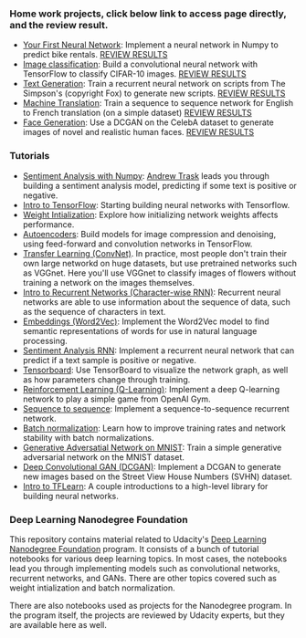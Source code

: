 ### Home work projects, click below link to access page directly, and the review result.  

* [Your First Neural Network](http://htmlpreview.github.io/?https://github.com/dinglioutlook/deep-learning/blob/master/first-neural-network/Your%2Bfirst%2Bneural%2Bnetwork.html): Implement a neural network in Numpy to predict bike rentals.
[REVIEW RESULTS](https://review.udacity.com/#!/reviews/426461)
* [Image classification](http://htmlpreview.github.io/?https://github.com/dinglioutlook/deep-learning/blob/master/image-classification/dlnd_image_classification.html): Build a convolutional neural network with TensorFlow to classify CIFAR-10 images.
[REVIEW RESULTS](https://review.udacity.com/#!/reviews/494701)
* [Text Generation](http://htmlpreview.github.io/?https://github.com/dinglioutlook/deep-learning/blob/master/tv-script-generation/dlnd_tv_script_generation.html): Train a recurrent neural network on scripts from The Simpson's (copyright Fox) to generate new scripts.
[REVIEW RESULTS](https://review.udacity.com/#!/reviews/540436)
* [Machine Translation](http://htmlpreview.github.io/?https://github.com/dinglioutlook/deep-learning/blob/master/language-translation/dlnd_language_translation.html): Train a sequence to sequence network for English to French translation (on a simple dataset)
[REVIEW RESULTS](https://review.udacity.com/#!/reviews/584349)
* [Face Generation](http://htmlpreview.github.io/?https://github.com/dinglioutlook/deep-learning/blob/master/face_generation/dlnd_face_generation.html): Use a DCGAN on the CelebA dataset to generate images of novel and realistic human faces.
[REVIEW RESULTS](https://review.udacity.com/#!/reviews/649549)


### Tutorials

* [Sentiment Analysis with Numpy](https://github.com/dinglioutlook/deep-learning/tree/master/sentiment-network): [Andrew Trask](http://iamtrask.github.io/) leads you through building a sentiment analysis model, predicting if some text is positive or negative.
* [Intro to TensorFlow](https://github.com/dinglioutlook/deep-learning/tree/master/intro-to-tensorflow): Starting building neural networks with Tensorflow.
* [Weight Intialization](https://github.com/dinglioutlook/deep-learning/tree/master/weight-initialization): Explore how initializing network weights affects performance.
* [Autoencoders](https://github.com/dinglioutlook/deep-learning/tree/master/autoencoder): Build models for image compression and denoising, using feed-forward and convolution networks in TensorFlow.
* [Transfer Learning (ConvNet)](https://github.com/dinglioutlook/deep-learning/tree/master/transfer-learning). In practice, most people don't train their own large networkd on huge datasets, but use pretrained networks such as VGGnet. Here you'll use VGGnet to classify images of flowers without training a network on the images themselves.
* [Intro to Recurrent Networks (Character-wise RNN)](https://github.com/dinglioutlook/deep-learning/tree/master/intro-to-rnns): Recurrent neural networks are able to use information about the sequence of data, such as the sequence of characters in text.
* [Embeddings (Word2Vec)](https://github.com/dinglioutlook/deep-learning/tree/master/embeddings): Implement the Word2Vec model to find semantic representations of words for use in natural language processing.
* [Sentiment Analysis RNN](https://github.com/dinglioutlook/deep-learning/tree/master/sentiment-rnn): Implement a recurrent neural network that can predict if a text sample is positive or negative.
* [Tensorboard](https://github.com/dinglioutlook/deep-learning/tree/master/tensorboard): Use TensorBoard to visualize the network graph, as well as how parameters change through training.
* [Reinforcement Learning (Q-Learning)](https://github.com/dinglioutlook/deep-learning/tree/master/reinforcement): Implement a deep Q-learning network to play a simple game from OpenAI Gym.
* [Sequence to sequence](https://github.com/dinglioutlook/deep-learning/tree/master/seq2seq): Implement a sequence-to-sequence recurrent network.
* [Batch normalization](https://github.com/dinglioutlook/deep-learning/tree/master/batch-norm): Learn how to improve training rates and network stability with batch normalizations.
* [Generative Adversatial Network on MNIST](https://github.com/dinglioutlook/deep-learning/tree/master/gan_mnist): Train a simple generative adversarial network on the MNIST dataset.
* [Deep Convolutional GAN (DCGAN)](https://github.com/dinglioutlook/deep-learning/tree/master/dcgan-svhn): Implement a DCGAN to generate new images based on the Street View House Numbers (SVHN) dataset.
* [Intro to TFLearn](https://github.com/dinglioutlook/deep-learning/tree/master/intro-to-tflearn): A couple introductions to a high-level library for building neural networks.

### Deep Learning Nanodegree Foundation

This repository contains material related to Udacity's [Deep Learning Nanodegree Foundation](https://www.udacity.com/course/deep-learning-nanodegree-foundation--nd101) program. It consists of a bunch of tutorial notebooks for various deep learning topics. In most cases, the notebooks lead you through implementing models such as convolutional networks, recurrent networks, and GANs. There are other topics covered such as weight intialization and batch normalization.

There are also notebooks used as projects for the Nanodegree program. In the program itself, the projects are reviewed by Udacity experts, but they are available here as well.
